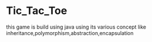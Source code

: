 # Tic_Tac_Toe
 this game is build using java using its various concept like inheritance,polymorphism,abstraction,encapsulation
 
